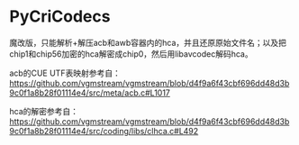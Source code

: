 # PyCriCodecs
魔改版，只能解析+解压acb和awb容器内的hca，并且还原原始文件名；以及把chip1和chip56加密的hca解密成chip0，然后用libavcodec解码hca。

acb的CUE UTF表映射参考自：https://github.com/vgmstream/vgmstream/blob/d4f9a6f43cbf696dd48d3b9c0f1a8b28f01114e4/src/meta/acb.c#L1017

hca的解密参考自：https://github.com/vgmstream/vgmstream/blob/d4f9a6f43cbf696dd48d3b9c0f1a8b28f01114e4/src/coding/libs/clhca.c#L492